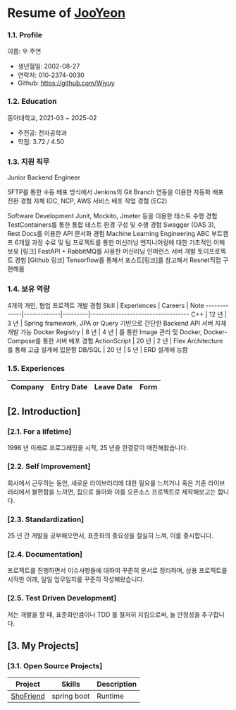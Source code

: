 # Resume of [JooYeon](https://github.com/Wjyuy)
> 

### 1.1. Profile
이름: 우 주연

  - 생년월일: 2002-08-27
  - 연락처: 010-2374-0030
  - Github: https://github.com/Wjyuy

### 1.2. Education
동아대학교, 2021-03 ~ 2025-02

  - 주전공: 전자공학과
  - 학점: 3.72 / 4.50

### 1.3. 지원 직무
Junior Backend Engineer



SFTP를 통한 수동 배포 방식에서 Jenkins의 Git Branch 연동을 이용한 자동화 배포 전환 경험
자체 IDC, NCP, AWS 서비스 배포 작업 경험 (EC2)

Software Development
Junit, Mockito, Jmeter 등을 이용한 테스트 수행 경험
TestContainers를 통한 통합 테스트 환경 구성 및 수행 경험
Swagger (OAS 3), Rest Docs를 이용한 API 문서화 경험
Machine Learning Engineering
ABC 부트캠프 6개월 과정 수료 및 팀 프로젝트를 통한 머신러닝 엔지니어링에 대한 기초적인 이해 보유 [링크] 
FastAPI + RabbitMQ를 사용한 머신러닝 인퍼런스 서버 개발 토이프로젝트 경험 [Github 링크]
Tensorflow를 통해서 포스트[링크]를 참고해서 Resnet직접 구현해봄

### 1.4. 보유 역량
4개의 개인, 협업 프로젝트 개발 경험 
Skill        | Experiences | Careers | Note
-------------|-------------|---------|-----------------------------------
C++          | 12 년       | 3 년    | Spring framework, JPA or Query 기반으로 간단한 Backend API 서버 자체 개발 가능
Docker Registry   | 8 년        | 4 년    | 를 통한 Image 관리 및 Docker, Docker-Compose를 통한 서버 배포 경험
ActionScript | 20 년       | 2 년    | Flex Architecture 를 통해 고급 설계에 입문함
DB/SQL       | 20 년       | 5 년    | ERD 설계에 능함

### 1.5. Experiences


Company | Entry Date | Leave Date | Form
--------|------------|------------|-------






## [2. Introduction]
### [2.1. For a lifetime]
1998 년 이래로 프로그래밍을 시작, 25 년을 한결같이 매진해왔습니다.

### [2.2. Self Improvement]
회사에서 근무하는 동안, 새로운 라이브러리에 대한 필요를 느끼거나 혹은 기존 라이브러리에서 불편함을 느끼면, 집으로 돌아와 이를 오픈소스 프로젝트로 제작해보고는 합니다.

### [2.3. Standardization]
25 년 간 개발을 공부해오면서, 표준화의 중요성을 절실히 느껴, 이를 중시합니다.

### [2.4. Documentation]
프로젝트를 진행하면서 이슈사항들에 대하여 꾸준히 문서로 정리하며, 상용 프로젝트를 시작한 이래, 일일 업무일지를 꾸준히 작성해왔습니다.

### [2.5. Test Driven Development]
저는 개발을 할 때, 표준화만큼이나 TDD 를 철저히 지킴으로써, 늘 안정성을 추구합니다.




## [3. My Projects]
### [3.1. Open Source Projects]
Project            | Skills           | Description
-------------------|------------------|-----------------------------
[ShoFriend](https://github.com/wjyuy) | spring boot | Runtime 

